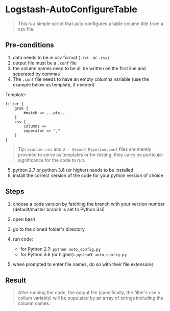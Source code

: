 # Logstash-AutoConfigureTable
>This is a simple script that auto configures a table column title from a csv file.

## Pre-conditions
1. data needs to be in csv format (`.txt.` or `.csv`)
2. output file must be a `.conf` file
3. the column names need to be all be written on the first line and seperated by commas
4. The `.conf` file needs to have an empty columns variable (use the example below as template, if needed)

Template:
```
filter {
    grok {
        #match => ...etc...
    }
    csv {
        columns =>
        seperator => ","
    }
}
```

>Tip: `bcancer.csv` and `2 - Second Pipeline.conf` files are merely provided to serve as templates or for testing, they carry no particular significance for the code to run.


5. python 2.7 or python 3.6 (or higher) needs to be installed
6. install the correct version of the code for your python version of choice


## Steps
1. choose a code version by fetching the branch with your version number (default/master branch is set to Python 3.6)
2. open bash
3. go to the cloned folder's directory
4. run code:
    
    * for Python 2.7: `python auto_config.py`
    * for Python 3.6 (or higher): `python3 auto_config.py`
5. when prompted to enter file names, do so with their file extensions

## Result
>After running the code, the output file (specifically, the filter's csv's collum variable) will be pupulated by an array of strings including the column names.
